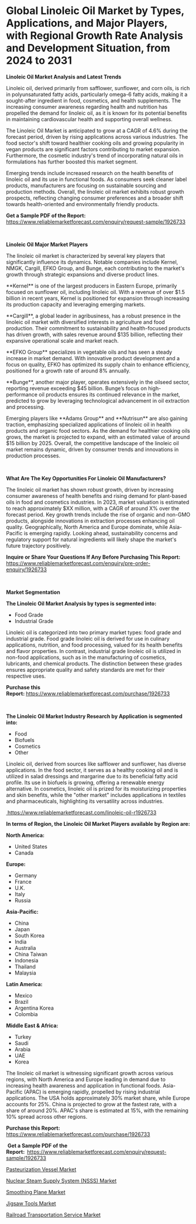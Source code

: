 <p><h1>Global Linoleic Oil Market by Types, Applications, and Major Players, with Regional Growth Rate Analysis and Development Situation, from 2024 to 2031</h1></p><p><strong>Linoleic Oil Market Analysis and Latest Trends</strong></p>
<p><p>Linoleic oil, derived primarily from safflower, sunflower, and corn oils, is rich in polyunsaturated fatty acids, particularly omega-6 fatty acids, making it a sought-after ingredient in food, cosmetics, and health supplements. The increasing consumer awareness regarding health and nutrition has propelled the demand for linoleic oil, as it is known for its potential benefits in maintaining cardiovascular health and supporting overall wellness.</p><p>The Linoleic Oil Market is anticipated to grow at a CAGR of 4.6% during the forecast period, driven by rising applications across various industries. The food sector's shift toward healthier cooking oils and growing popularity in vegan products are significant factors contributing to market expansion. Furthermore, the cosmetic industry's trend of incorporating natural oils in formulations has further boosted this market segment. </p><p>Emerging trends include increased research on the health benefits of linoleic oil and its use in functional foods. As consumers seek cleaner label products, manufacturers are focusing on sustainable sourcing and production methods. Overall, the linoleic oil market exhibits robust growth prospects, reflecting changing consumer preferences and a broader shift towards health-oriented and environmentally friendly products.</p></p>
<p><strong>Get a Sample PDF of the Report:&nbsp;</strong> <a href="https://www.reliablemarketforecast.com/enquiry/request-sample/1926733?utm_campaign=1130&utm_medium=2&utm_source=Github&utm_content=ia&utm_term=25102024&utm_id=linoleic-oil">https://www.reliablemarketforecast.com/enquiry/request-sample/1926733</a></p>
<p>&nbsp;</p>
<p><strong>Linoleic Oil Major Market Players</strong></p>
<p><p>The linoleic oil market is characterized by several key players that significantly influence its dynamics. Notable companies include Kernel, NMGK, Cargill, EFKO Group, and Bunge, each contributing to the market's growth through strategic expansions and diverse product lines.</p><p>**Kernel** is one of the largest producers in Eastern Europe, primarily focused on sunflower oil, including linoleic oil. With a revenue of over $1.5 billion in recent years, Kernel is positioned for expansion through increasing its production capacity and leveraging emerging markets.</p><p>**Cargill**, a global leader in agribusiness, has a robust presence in the linoleic oil market with diversified interests in agriculture and food production. Their commitment to sustainability and health-focused products has driven growth, with sales revenue around $135 billion, reflecting their expansive operational scale and market reach.</p><p>**EFKO Group** specializes in vegetable oils and has seen a steady increase in market demand. With innovative product development and a focus on quality, EFKO has optimized its supply chain to enhance efficiency, positioned for a growth rate of around 8% annually.</p><p>**Bunge**, another major player, operates extensively in the oilseed sector, reporting revenue exceeding $45 billion. Bunge’s focus on high-performance oil products ensures its continued relevance in the market, predicted to grow by leveraging technological advancement in oil extraction and processing.</p><p>Emerging players like **Adams Group** and **Nutrisun** are also gaining traction, emphasizing specialized applications of linoleic oil in health products and organic food sectors. As the demand for healthier cooking oils grows, the market is projected to expand, with an estimated value of around $15 billion by 2025. Overall, the competitive landscape of the linoleic oil market remains dynamic, driven by consumer trends and innovations in production processes.</p></p>
<p>&nbsp;</p>
<p><strong>What Are The Key Opportunities For Linoleic Oil Manufacturers?</strong></p>
<p><p>The linoleic oil market has shown robust growth, driven by increasing consumer awareness of health benefits and rising demand for plant-based oils in food and cosmetics industries. In 2023, market valuation is estimated to reach approximately $XX million, with a CAGR of around X% over the forecast period. Key growth trends include the rise of organic and non-GMO products, alongside innovations in extraction processes enhancing oil quality. Geographically, North America and Europe dominate, while Asia-Pacific is emerging rapidly. Looking ahead, sustainability concerns and regulatory support for natural ingredients will likely shape the market's future trajectory positively.</p></p>
<p><strong>Inquire or Share Your Questions If Any Before Purchasing This Report:</strong> <a href="https://www.reliablemarketforecast.com/enquiry/pre-order-enquiry/1926733?utm_campaign=1130&utm_medium=2&utm_source=Github&utm_content=ia&utm_term=25102024&utm_id=linoleic-oil">https://www.reliablemarketforecast.com/enquiry/pre-order-enquiry/1926733</a></p>
<p>&nbsp;</p>
<p><strong>Market Segmentation</strong></p>
<p><strong>The Linoleic Oil Market Analysis by types is segmented into:</strong></p>
<p><ul><li>Food Grade</li><li>Industrial Grade</li></ul></p>
<p><p>Linoleic oil is categorized into two primary market types: food grade and industrial grade. Food grade linoleic oil is derived for use in culinary applications, nutrition, and food processing, valued for its health benefits and flavor properties. In contrast, industrial grade linoleic oil is utilized in non-food applications, such as in the manufacturing of cosmetics, lubricants, and chemical products. The distinction between these grades ensures appropriate quality and safety standards are met for their respective uses.</p></p>
<p><strong>Purchase this Report:&nbsp;</strong><a href="https://www.reliablemarketforecast.com/purchase/1926733?utm_campaign=1130&utm_medium=2&utm_source=Github&utm_content=ia&utm_term=25102024&utm_id=linoleic-oil">https://www.reliablemarketforecast.com/purchase/1926733</a></p>
<p>&nbsp;</p>
<p><strong>The Linoleic Oil Market Industry Research by Application is segmented into:</strong></p>
<p><ul><li>Food</li><li>Biofuels</li><li>Cosmetics</li><li>Other</li></ul></p>
<p><p>Linoleic oil, derived from sources like safflower and sunflower, has diverse applications. In the food sector, it serves as a healthy cooking oil and is utilized in salad dressings and margarine due to its beneficial fatty acid profile. Its use in biofuels is growing, offering a renewable energy alternative. In cosmetics, linoleic oil is prized for its moisturizing properties and skin benefits, while the "other market" includes applications in textiles and pharmaceuticals, highlighting its versatility across industries.</p></p>
<p><a href="https://www.reliablemarketforecast.com/linoleic-oil-r1926733?utm_campaign=1130&utm_medium=2&utm_source=Github&utm_content=ia&utm_term=25102024&utm_id=linoleic-oil">&nbsp;https://www.reliablemarketforecast.com/linoleic-oil-r1926733</a></p>
<p><strong>In terms of Region, the Linoleic Oil Market Players available by Region are:</strong></p>
<p>
    <p> <strong> North America: </strong>
        <ul>
            <li>United States</li>
            <li>Canada</li>
        </ul>
        </p> 
    <p> <strong> Europe: </strong>
        <ul>
            <li>Germany</li>
            <li>France</li>
            <li>U.K.</li>
            <li>Italy</li>
            <li>Russia</li>
        </ul>
        </p> 
    <p> <strong> Asia-Pacific: </strong>
        <ul>
            <li>China</li>
            <li>Japan</li>
            <li>South Korea</li>
            <li>India</li>
            <li>Australia</li>
            <li>China Taiwan</li>
            <li>Indonesia</li>
            <li>Thailand</li>
            <li>Malaysia</li>
        </ul>
        </p> 
    <p> <strong> Latin America: </strong>
        <ul>
            <li>Mexico</li>
            <li>Brazil</li>
            <li>Argentina Korea</li>
            <li>Colombia</li>
        </ul>
        </p> 
    <p> <strong> Middle East & Africa: </strong>
        <ul>
            <li>Turkey</li>
            <li>Saudi</li>
            <li>Arabia</li>
            <li>UAE</li>
            <li>Korea</li>
        </ul>
    </p>
    </p>
<p><p>The linoleic oil market is witnessing significant growth across various regions, with North America and Europe leading in demand due to increasing health awareness and application in functional foods. Asia-Pacific (APAC) is emerging rapidly, propelled by rising industrial applications. The USA holds approximately 30% market share, while Europe accounts for 25%. China is projected to grow at the fastest rate, with a share of around 20%. APAC's share is estimated at 15%, with the remaining 10% spread across other regions.</p></p>
<p><strong>Purchase this Report: </strong><a href="https://www.reliablemarketforecast.com/purchase/1926733?utm_campaign=1130&utm_medium=2&utm_source=Github&utm_content=ia&utm_term=25102024&utm_id=linoleic-oil">https://www.reliablemarketforecast.com/purchase/1926733</a></p>
<p>&nbsp;<strong>Get a Sample PDF of the Report:&nbsp;&nbsp;</strong><a href="https://www.reliablemarketforecast.com/enquiry/request-sample/1926733?utm_campaign=1130&utm_medium=2&utm_source=Github&utm_content=ia&utm_term=25102024&utm_id=linoleic-oil">https://www.reliablemarketforecast.com/enquiry/request-sample/1926733</a></p>
<p><strong></strong></p>
<p><p><a href="https://www.linkedin.com/pulse/opportunities-challenges-pasteurization-vessel-market-strategic-qmldc?utm_campaign=1130&utm_medium=2&utm_source=Github&utm_content=ia&utm_term=25102024&utm_id=linoleic-oil">Pasteurization Vessel Market</a></p><p><a href="https://github.com/radmanjxendrisczn/Market-Research-Report-List-1/blob/main/nuclear-steam-supply-system-nsss-market.md?utm_campaign=1130&utm_medium=2&utm_source=Github&utm_content=ia&utm_term=25102024&utm_id=linoleic-oil">Nuclear Steam Supply System (NSSS) Market</a></p><p><a href="https://issuu.com/reportprime-2/docs/smoothing-plane-market-size-2030.pp_f490fd0e3afbb3?utm_campaign=1130&utm_medium=2&utm_source=Github&utm_content=ia&utm_term=25102024&utm_id=linoleic-oil">Smoothing Plane Market</a></p><p><a href="https://issuu.com/reportprime-2/docs/jigsaw-tools-market-size-2030.pptx_0185b948106795?utm_campaign=1130&utm_medium=2&utm_source=Github&utm_content=ia&utm_term=25102024&utm_id=linoleic-oil">Jigsaw Tools Market</a></p><p><a href="https://www.linkedin.com/pulse/surfing-railroad-transportation-service-wave-riding-market-jqyrc?utm_campaign=1130&utm_medium=2&utm_source=Github&utm_content=ia&utm_term=25102024&utm_id=linoleic-oil">Railroad Transportation Service Market</a></p></p>